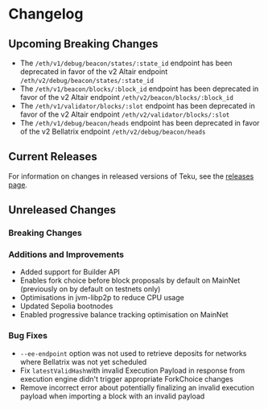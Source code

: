 # Changelog

## Upcoming Breaking Changes
- The `/eth/v1/debug/beacon/states/:state_id` endpoint has been deprecated in favor of the v2 Altair endpoint `/eth/v2/debug/beacon/states/:state_id`
- The `/eth/v1/beacon/blocks/:block_id` endpoint has been deprecated in favor of the v2 Altair endpoint `/eth/v2/beacon/blocks/:block_id`
- The `/eth/v1/validator/blocks/:slot` endpoint has been deprecated in favor of the v2 Altair endpoint `/eth/v2/validator/blocks/:slot`
- The `/eth/v1/debug/beacon/heads` endpoint has been deprecated in favor of the v2 Bellatrix endpoint `/eth/v2/debug/beacon/heads`

## Current Releases
For information on changes in released versions of Teku, see the [releases page](https://github.com/ConsenSys/teku/releases).

## Unreleased Changes

### Breaking Changes

### Additions and Improvements
 - Added support for Builder API
 - Enables fork choice before block proposals by default on MainNet (previously on by default on testnets only)
 - Optimisations in jvm-libp2p to reduce CPU usage
 - Updated Sepolia bootnodes
 - Enabled progressive balance tracking optimisation on MainNet

### Bug Fixes
 - `--ee-endpoint` option was not used to retrieve deposits for networks where Bellatrix was not yet scheduled
 - Fix `latestValidHash`with invalid Execution Payload in response from execution engine didn't trigger appropriate ForkChoice changes 
 - Remove incorrect error about potentially finalizing an invalid execution payload when importing a block with an invalid payload
